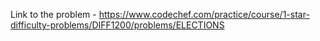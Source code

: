 Link to the problem - https://www.codechef.com/practice/course/1-star-difficulty-problems/DIFF1200/problems/ELECTIONS
